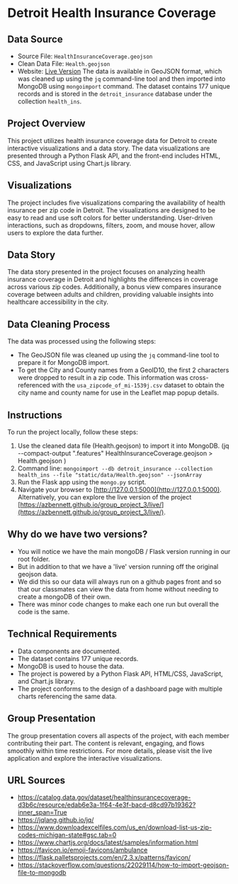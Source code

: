 # Detroit Health Insurance Coverage
## Data Source
- Source File: `HealthInsuranceCoverage.geojson`
- Clean Data File: `Health.geojson`
- Website: [Live Version](https://azbennett.github.io/group_project_3/live/)
The data is available in GeoJSON format, which was cleaned up using the `jq` command-line tool and then imported into MongoDB using `mongoimport` command. The dataset contains 177 unique records and is stored in the `detroit_insurance` database under the collection `health_ins`.
## Project Overview
This project utilizes health insurance coverage data for Detroit to create interactive visualizations and a data story. The data visualizations are presented through a Python Flask API, and the front-end includes HTML, CSS, and JavaScript using Chart.js library.
## Visualizations
The project includes five visualizations comparing the availability of health insurance per zip code in Detroit. The visualizations are designed to be easy to read and use soft colors for better understanding. User-driven interactions, such as dropdowns, filters, zoom, and mouse hover, allow users to explore the data further.
## Data Story
The data story presented in the project focuses on analyzing health insurance coverage in Detroit and highlights the differences in coverage across various zip codes. Additionally, a bonus view compares insurance coverage between adults and children, providing valuable insights into healthcare accessibility in the city.
## Data Cleaning Process
The data was processed using the following steps:
- The GeoJSON file was cleaned up using the `jq` command-line tool to prepare it for MongoDB import.
- To get the City and County names from a GeoID10, the first 2 characters were dropped to result in a zip code. This information was cross-referenced with the `usa_zipcode_of_mi-1539j.csv` dataset to obtain the city name and county name for use in the Leaflet map popup details.
## Instructions
To run the project locally, follow these steps:
1. Use the cleaned data file (Health.geojson) to import it into MongoDB. (jq --compact-output ".features" HealthInsuranceCoverage.geojson > Health.geojson
)
2. Command line: `mongoimport --db detroit_insurance --collection health_ins --file "static/data/Health.geojson" --jsonArray`
3. Run the Flask app using the `mongo.py` script.
4. Navigate your browser to [http://127.0.0.1:5000](http://127.0.0.1:5000).
Alternatively, you can explore the live version of the project [https://azbennett.github.io/group_project_3/live/](https://azbennett.github.io/group_project_3/live/).
## Why do we have two versions? 
- You will notice we have the main mongoDB / Flask version running in our root folder. 
- But in addition to that we have a 'live' version running off the original geojson data. 
- We did this so our data will always run on a github pages front and so that our classmates can view the data from home without needing to create a mongoDB of their own.
- There was minor code changes to make each one run but overall the code is the same.
## Technical Requirements
- Data components are documented.
- The dataset contains 177 unique records.
- MongoDB is used to house the data.
- The project is powered by a Python Flask API, HTML/CSS, JavaScript, and Chart.js library.
- The project conforms to the design of a dashboard page with multiple charts referencing the same data.
## Group Presentation
The group presentation covers all aspects of the project, with each member contributing their part. The content is relevant, engaging, and flows smoothly within time restrictions.
For more details, please visit the live application and explore the interactive visualizations.
## URL Sources
- https://catalog.data.gov/dataset/healthinsurancecoverage-d3b6c/resource/edab6e3a-1f64-4e3f-bacd-d8cd97b19362?inner_span=True
- https://jqlang.github.io/jq/
- https://www.downloadexcelfiles.com/us_en/download-list-us-zip-codes-michigan-state#gsc.tab=0
- https://www.chartjs.org/docs/latest/samples/information.html
- https://favicon.io/emoji-favicons/ambulance
- https://flask.palletsprojects.com/en/2.3.x/patterns/favicon/
- https://stackoverflow.com/questions/22029114/how-to-import-geojson-file-to-mongodb  